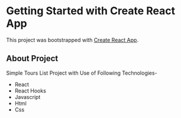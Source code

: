 # Getting Started with Create React App

This project was bootstrapped with [Create React App](https://github.com/facebook/create-react-app).

## About Project

Simple Tours List Project with Use of Following Technologies-

- React
- React Hooks
- Javascript
- Html
- Css
